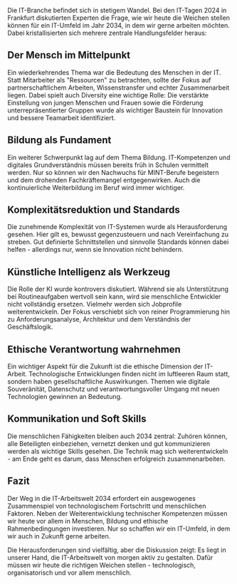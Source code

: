 Die IT-Branche befindet sich in stetigem Wandel. Bei den IT-Tagen 2024 in Frankfurt diskutierten Experten die Frage, wie wir heute die Weichen stellen können für ein IT-Umfeld im Jahr 2034, in dem wir gerne arbeiten möchten. Dabei kristallisierten sich mehrere zentrale Handlungsfelder heraus:

## Der Mensch im Mittelpunkt

Ein wiederkehrendes Thema war die Bedeutung des Menschen in der IT. Statt Mitarbeiter als "Ressourcen" zu betrachten, sollte der Fokus auf partnerschaftlichem Arbeiten, Wissenstransfer und echter Zusammenarbeit liegen. Dabei spielt auch Diversity eine wichtige Rolle: Die verstärkte Einstellung von jungen Menschen und Frauen sowie die Förderung unterrepräsentierter Gruppen wurde als wichtiger Baustein für Innovation und bessere Teamarbeit identifiziert.

## Bildung als Fundament

Ein weiterer Schwerpunkt lag auf dem Thema Bildung. IT-Kompetenzen und digitales Grundverständnis müssen bereits früh in Schulen vermittelt werden. Nur so können wir den Nachwuchs für MINT-Berufe begeistern und dem drohenden Fachkräftemangel entgegenwirken. Auch die kontinuierliche Weiterbildung im Beruf wird immer wichtiger.

## Komplexitätsreduktion und Standards

Die zunehmende Komplexität von IT-Systemen wurde als Herausforderung gesehen. Hier gilt es, bewusst gegenzusteuern und nach Vereinfachung zu streben. Gut definierte Schnittstellen und sinnvolle Standards können dabei helfen - allerdings nur, wenn sie Innovation nicht behindern.

## Künstliche Intelligenz als Werkzeug

Die Rolle der KI wurde kontrovers diskutiert. Während sie als Unterstützung bei Routineaufgaben wertvoll sein kann, wird sie menschliche Entwickler nicht vollständig ersetzen. Vielmehr werden sich Jobprofile weiterentwickeln. Der Fokus verschiebt sich von reiner Programmierung hin zu Anforderungsanalyse, Architektur und dem Verständnis der Geschäftslogik.

## Ethische Verantwortung wahrnehmen

Ein wichtiger Aspekt für die Zukunft ist die ethische Dimension der IT-Arbeit. Technologische Entwicklungen finden nicht im luftleeren Raum statt, sondern haben gesellschaftliche Auswirkungen. Themen wie digitale Souveränität, Datenschutz und verantwortungsvoller Umgang mit neuen Technologien gewinnen an Bedeutung.

## Kommunikation und Soft Skills

Die menschlichen Fähigkeiten bleiben auch 2034 zentral: Zuhören können, alle Beteiligten einbeziehen, vernetzt denken und gut kommunizieren werden als wichtige Skills gesehen. Die Technik mag sich weiterentwickeln - am Ende geht es darum, dass Menschen erfolgreich zusammenarbeiten.

## Fazit

Der Weg in die IT-Arbeitswelt 2034 erfordert ein ausgewogenes Zusammenspiel von technologischem Fortschritt und menschlichen Faktoren. Neben der Weiterentwicklung technischer Kompetenzen müssen wir heute vor allem in Menschen, Bildung und ethische Rahmenbedingungen investieren. Nur so schaffen wir ein IT-Umfeld, in dem wir auch in Zukunft gerne arbeiten.

Die Herausforderungen sind vielfältig, aber die Diskussion zeigt: Es liegt in unserer Hand, die IT-Arbeitswelt von morgen aktiv zu gestalten. Dafür müssen wir heute die richtigen Weichen stellen - technologisch, organisatorisch und vor allem menschlich.
